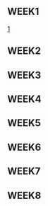 ## WEEK1
[1](w01/第一個html.html)
## WEEK2
## WEEK3
## WEEK4
## WEEK5
## WEEK6
## WEEK7
## WEEK8


<!--stackedit_data:
eyJoaXN0b3J5IjpbMTUwMjI3MzIzNl19
-->